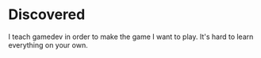 # Discovered
I teach gamedev in order to make the game I want to play.  It's hard to learn everything on your own.
